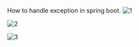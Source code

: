 How to handle exception in spring boot.
![1](https://github.com/user-attachments/assets/386eb211-bad7-4a1d-b524-a38efe4924f4)

![2](https://github.com/user-attachments/assets/4322713d-69e4-45e9-9b51-e952621db169)

![3](https://github.com/user-attachments/assets/1a43459f-e776-4cd2-8517-84a6579caad5)
